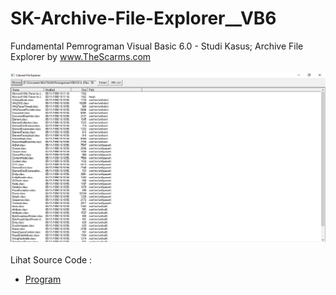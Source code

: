 # SK-Archive-File-Explorer__VB6
Fundamental Pemrograman Visual Basic 6.0 - Studi Kasus; Archive File Explorer by www.TheScarms.com <br><br>
<img src="https://github.com/RizkyKhapidsyah/SK-Archive-File-Explorer__VB6/blob/main/result/001.PNG"><br><br>
Lihat Source Code : <br>
- <a href="https://github.com/RizkyKhapidsyah/SK-Archive-File-Explorer__VB6">Program</a>
